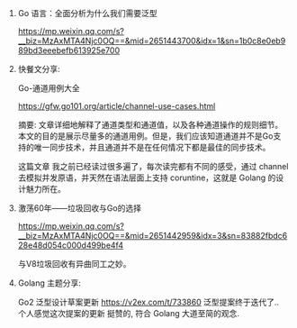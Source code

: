 1. Go 语言：全面分析为什么我们需要泛型

   https://mp.weixin.qq.com/s?__biz=MzAxMTA4Njc0OQ==&mid=2651443700&idx=1&sn=1b0c8e0eb989bd3eeebefb613925e700
   
2. 快餐文分享:

   Go-通道用例大全

   https://gfw.go101.org/article/channel-use-cases.html

   摘要: 文章详细地解释了通道类型和通道值，以及各种通道操作的规则细节。本文的目的是展示尽量多的通道用例。但是，我们应该知道通道并不是Go支持的唯一同步技术，并且通道并不是在任何情况下都是最佳的同步技术。 

   这篇文章 我之前已经读过很多遍了，每次读完都有不同的感受，通过 channel 去模拟并发原语，并天然在语法层面上支持 coruntine，这就是 Golang 的设计魅力所在。
   
3. 激荡60年——垃圾回收与Go的选择

   https://mp.weixin.qq.com/s?__biz=MzAxMTA4Njc0OQ==&mid=2651442959&idx=3&sn=83882fbdc628e48d054c000d499be4f4

   与V8垃圾回收有异曲同工之妙。
   
4. Golang 主题分享:

   Go2 泛型设计草案更新
   https://v2ex.com/t/733860
   泛型提案终于迭代了.. 
   个人感觉这次提案的更新 挺赞的, 符合 Golang 大道至简的观念.